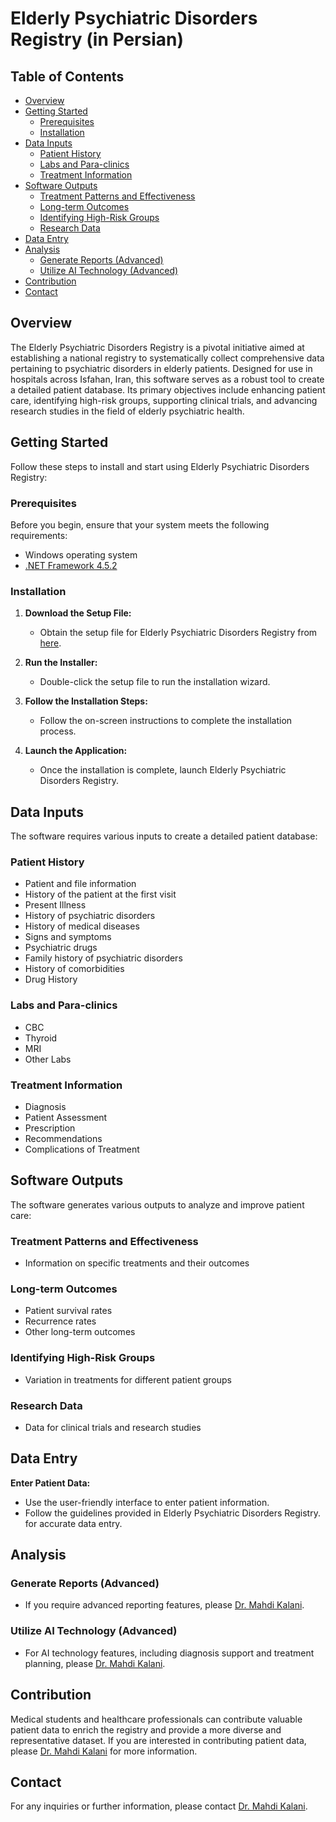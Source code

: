 # Elderly Psychiatric Disorders Registry (in Persian)

## Table of Contents

- [Overview](#overview)
- [Getting Started](#getting-started)
  - [Prerequisites](#prerequisites)
  - [Installation](#installation)
- [Data Inputs](#data-inputs)
  - [Patient History](#patient-history)
  - [Labs and Para-clinics](#labs-and-para-clinics)
  - [Treatment Information](#treatment-information)
- [Software Outputs](#software-outputs)
  - [Treatment Patterns and Effectiveness](#treatment-patterns-and-effectiveness)
  - [Long-term Outcomes](#long-term-outcomes)
  - [Identifying High-Risk Groups](#identifying-high-risk-groups)
  - [Research Data](#research-data)
- [Data Entry](#data-entry)
- [Analysis](#analysis)
  - [Generate Reports (Advanced)](#generate-reports-advanced)
  - [Utilize AI Technology (Advanced)](#utilize-ai-technology-advanced)
- [Contribution](#contribution)
- [Contact](#contact)

## Overview

The Elderly Psychiatric Disorders Registry is a pivotal initiative aimed at establishing a national registry to systematically collect comprehensive data pertaining to psychiatric disorders in elderly patients. Designed for use in hospitals across Isfahan, Iran, this software serves as a robust tool to create a detailed patient database. Its primary objectives include enhancing patient care, identifying high-risk groups, supporting clinical trials, and advancing research studies in the field of elderly psychiatric health.

## Getting Started

Follow these steps to install and start using Elderly Psychiatric Disorders Registry:

### Prerequisites

Before you begin, ensure that your system meets the following requirements:

- Windows operating system
- [.NET Framework 4.5.2](https://dotnet.microsoft.com/en-us/download/dotnet-framework/net452)

### Installation

1. **Download the Setup File:**
   - Obtain the setup file for Elderly Psychiatric Disorders Registry from [here](https://github.com/drkalani/EPsyDR_Setup/tree/main/Debug).

2. **Run the Installer:**
   - Double-click the setup file to run the installation wizard.

3. **Follow the Installation Steps:**
   - Follow the on-screen instructions to complete the installation process.

4. **Launch the Application:**
   - Once the installation is complete, launch Elderly Psychiatric Disorders Registry.

## Data Inputs

The software requires various inputs to create a detailed patient database:

### Patient History

- Patient and file information
- History of the patient at the first visit
- Present Illness
- History of psychiatric disorders
- History of medical diseases 
- Signs and symptoms
- Psychiatric  drugs
- Family history of psychiatric disorders
- History of comorbidities
- Drug History

### Labs and Para-clinics

- CBC
- Thyroid
- MRI
- Other Labs

### Treatment Information

- Diagnosis
- Patient Assessment
- Prescription
- Recommendations
- Complications of Treatment

## Software Outputs

The software generates various outputs to analyze and improve patient care:

### Treatment Patterns and Effectiveness

- Information on specific treatments and their outcomes

### Long-term Outcomes

- Patient survival rates
- Recurrence rates
- Other long-term outcomes

### Identifying High-Risk Groups

- Variation in treatments for different patient groups

### Research Data

- Data for clinical trials and research studies

## Data Entry

**Enter Patient Data:**
   - Use the user-friendly interface to enter patient information.
   - Follow the guidelines provided in Elderly Psychiatric Disorders Registry. for accurate data entry.

## Analysis

### Generate Reports (Advanced)
- If you require advanced reporting features, please [Dr. Mahdi Kalani](mailto:dr.mahdi.kalani@gmail.com).

### Utilize AI Technology (Advanced)
- For AI technology features, including diagnosis support and treatment planning, please [Dr. Mahdi Kalani](mailto:dr.mahdi.kalani@gmail.com).

## Contribution

Medical students and healthcare professionals can contribute valuable patient data to enrich the registry and provide a more diverse and representative dataset. If you are interested in contributing patient data, please [Dr. Mahdi Kalani](mailto:dr.mahdi.kalani@gmail.com) for more information.

## Contact

For any inquiries or further information, please contact [Dr. Mahdi Kalani](mailto:dr.mahdi.kalani@gmail.com).

